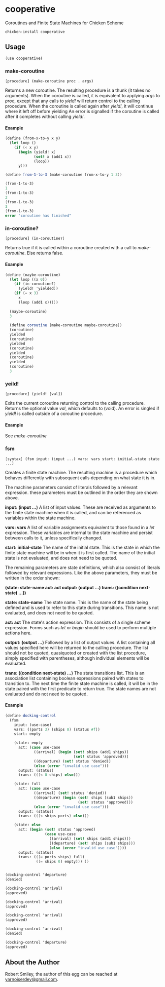 # cooperative

Coroutines and Finite State Machines for Chicken Scheme


```
chicken-install cooperative
```

## Usage
```scheme
(use cooperative)
```

### make-coroutine
```
[procedure] (make-coroutine proc . args)
```
Returns a new coroutine. The resulting procedure is a thunk
(it takes no arguments). When the coroutine is called, it is equivalent to applying
*args* to *proc*, except that any calls to *yield!*
will return control to the calling procedure. When the coroutine is called again
after *yield!*, it will continue where it left off before yielding
An error is signalled if the coroutine is called after it completes
without calling *yield!*.

#### Example
```scheme
(define (from-x-to-y x y)
  (let loop ()
    (if (< x y)
      (begin (yield! x)
             (set! x (add1 x))
             (loop))
      y)))

(define from-1-to-3 (make-coroutine from-x-to-y 1 3))

(from-1-to-3)
1
(from-1-to-3)
2
(from-1-to-3)
3
(from-1-to-3)
error "coroutine has finished"
```

### in-coroutine?
```
[procedure] (in-coroutine?)
```
Returns true if it is called within a coroutine created with a call
to *make-coroutine*. Else returns false.

#### Example
```scheme
(define (maybe-coroutine)
  (let loop ((x 0))
    (if (in-coroutine?)
      (yield! 'yielded))
    (if (= x 3)
      x
      (loop (add1 x)))))
  
  (maybe-coroutine)
  3
  
  (define coroutine (make-coroutine maybe-coroutine))
  (coroutine)
  yielded
  (coroutine)
  yielded
  (coroutine)
  yielded
  (coroutine)
  yielded
  (coroutine)
  3
```
### yeild!
```
[procedure] (yield! [val])
```
Exits the current coroutine returning control to the calling
procedure. Returns the optional value *val*, which defaults to (void). An error
is singled if *yield!* is called outside of a coroutine procedure.

#### Example
See *make-coroutine*

### fsm
```
[syntax] (fsm input: (input ...) vars: vars start: initial-state state ...)
```
Creates a finite state machine. The resulting machine is a procedure which
behaves differently with subsequent calls depending on what state it is in.

The machine parameters consist of literals followed by a relevant expression.
these parameters must be outlined in the order they are shown above.

**input: (input ...)** A list of input values. These are received as arguments
to the finite state machine when it is called, and can be referenced as
variables within the state machine.

**vars: vars** A list of variable assignments equivalent to those found
in a *let* expression. These variables are internal to the state machine and
persist between calls to it, unless specifically changed.

**start: initial-state** The name of the initial state. This is the state in
which the finite state machine will be in when it is first called. The name of
the initial state is not evaluated, and does not need to be quoted.

The remaining parameters are state definitions, which also consist of literals
followed by relevant expressions. Like the above parameters, they must be
written in the order shown:

**(state: state-name act: act output: (output ...) trans: ((condition next-state) ...))**

**state: state-name** The state name. This is the name of the state being
defined and is used to refer to this state during transitions. This name is not
evaluated, and does not need to be quoted.

**act: act** The state's action expression. This consists
of a single scheme expression. Forms such as *let* or *begin* should be used
to perform multiple actions here.

**output: (output ...)** Followed by a list of output values. A list containing all values
specified here will be returned to the calling procedure. The list should not
be quoted, quasiquoted or created with the list procedure, simply specified
with parentheses, although individual elements will be evaluated.

**trans: ((condition next-state) ...)** The state transitions list. This is an association list
containing boolean expressions paired with states to transition to. The next time the
finite state machine is called, it will be in the state paired with the
first predicate to return true. The state names are not evaluated and do not
need to be quoted.

#### Example
```scheme
(define docking-control
  (fsm
    input: (use-case)
    vars: ((ports 3) (ships 0) (status #f))
    start: empty

    (state: empty
      act: (case use-case
             ((arrival) (begin (set! ships (add1 ships))
                               (set! status 'approved)))
             ((departure) (set! status 'denied))
             (else (error "invalid use case")))
      output: (status)
      trans: (((< 0 ships) else)))

    (state: full
      act: (case use-case
             ((arrival) (set! status 'denied))
             ((departure) (begin (set! ships (sub1 ships))
                                 (set! status 'approved)))
             (else (error "invalid use case")))
      output: (status)
      trans: (((< ships ports) else)))

    (state: else
      act: (begin (set! status 'approved)
                  (case use-case
                    ((arrival) (set! ships (add1 ships)))
                    ((departure) (set! ships (sub1 ships)))
                    (else (error "invalid use case"))))
      output: (status)
      trans: (((= ports ships) full)
              ((= ships 0) empty))) ))


(docking-control 'departure)
(denied)

(docking-control 'arrival)
(approved)

(docking-control 'arrival)
(approved)

(docking-control 'arrival)
(approved)

(docking-control 'arrival)
(denied)

(docking-control 'departure)
(approved)
```
## About the Author
Robert Smiley, the author of this egg can be reached at yarnoiserdev@gmail.com.

